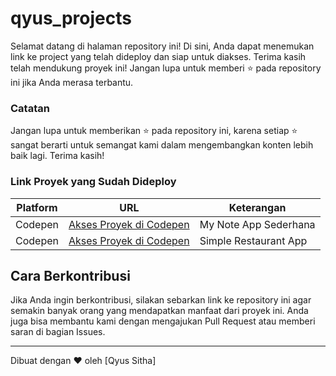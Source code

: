 # qyus_projects

Selamat datang di halaman repository ini! Di sini, Anda dapat menemukan link ke project yang telah dideploy dan siap untuk diakses. Terima kasih telah mendukung proyek ini! Jangan lupa untuk memberi ⭐ pada repository ini jika Anda merasa terbantu.

### Catatan
Jangan lupa untuk memberikan ⭐ pada repository ini, karena setiap ⭐ sangat berarti untuk semangat kami dalam mengembangkan konten lebih baik lagi. Terima kasih!

### Link Proyek yang Sudah Dideploy
| Platform  | URL                                    | Keterangan                                  |
|-----------|----------------------------------------|---------------------------------------------|
| Codepen   | [Akses Proyek di Codepen](https://codepen.io/Qyus-Sitha/full/xxvjvMN)  | My Note App Sederhana      |
| Codepen   | [Akses Proyek di Codepen](https://codepen.io/Qyus-Sitha/full/PoMyEXv)  | Simple Restaurant App      |




## Cara Berkontribusi
Jika Anda ingin berkontribusi, silakan sebarkan link ke repository ini agar semakin banyak orang yang mendapatkan manfaat dari proyek ini. Anda juga bisa membantu kami dengan mengajukan Pull Request atau memberi saran di bagian Issues.

---

Dibuat dengan ❤️ oleh [Qyus Sitha]
